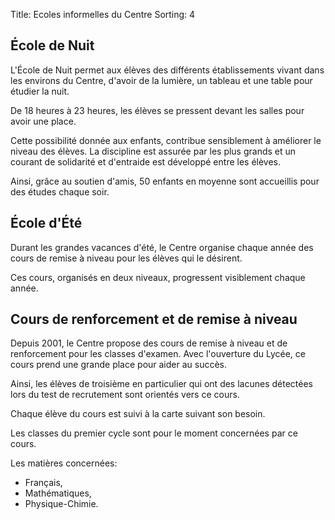 Title: Ecoles informelles du Centre
Sorting: 4

École de Nuit
-------------

L'École de Nuit permet aux élèves des différents établissements vivant dans les
environs du Centre, d'avoir de la lumière, un tableau et une table pour étudier
la nuit.

De 18 heures à 23 heures, les élèves se pressent devant les salles pour avoir
une place.

Cette possibilité donnée aux enfants, contribue sensiblement à améliorer le
niveau des élèves. La discipline est assurée par les plus grands et un courant
de solidarité et d'entraide est développé entre les élèves.

Ainsi, grâce au soutien d'amis, 50 enfants en moyenne sont accueillis pour des
études chaque soir.

École d'Été
-----------

Durant les grandes vacances d'été, le Centre organise chaque année des cours de
remise à niveau pour les élèves qui le désirent.

Ces cours, organisés en deux niveaux, progressent visiblement chaque année.

Cours de renforcement et de remise à niveau
-------------------------------------------

Depuis 2001, le Centre propose des cours de remise à niveau et de renforcement
pour les classes d'examen. Avec l'ouverture du Lycée, ce cours prend une grande
place pour aider au succès.

Ainsi, les élèves de troisième en particulier qui ont des lacunes détectées
lors du test de recrutement sont orientés vers ce cours.

Chaque élève du cours est suivi à la carte suivant son besoin.

Les classes du premier cycle sont pour le moment concernées par ce cours.

Les matières concernées:

- Français,
- Mathématiques,
- Physique-Chimie.

